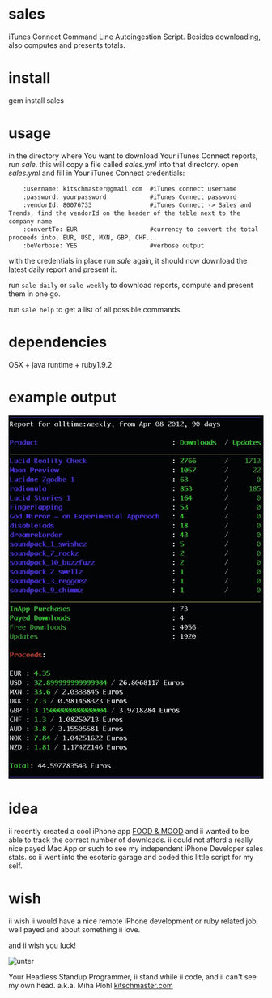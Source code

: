 sales
=====

iTunes Connect Command Line Autoingestion Script. Besides downloading, also computes and presents totals.

install
=======

gem install sales

usage
=====

in the directory where You want to download Your iTunes Connect reports, run _sale_. 
this will copy a file called _sales.yml_ into that directory. 
open _sales.yml_ and fill in Your iTunes Connect credentials: 

		:username: kitschmaster@gmail.com  #iTunes connect username
		:password: yourpassword            #iTunes Connect password
		:vendorId: 80076733                #iTunes Connect -> Sales and Trends, find the vendorId on the header of the table next to the company name 
		:convertTo: EUR                    #currency to convert the total proceeds into, EUR, USD, MXN, GBP, CHF...
		:beVerbose: YES					   #verbose output

with the credentials in place run _sale_ again, it should now download the latest daily report and present it.

run `sale daily` or `sale weekly` to download reports, compute and present them in one go.

run `sale help` to get a list of all possible commands.

dependencies
============

OSX + java runtime + ruby1.9.2

example output
==============

![kitschmaster_90days.jpg](https://github.com/mihael/sales/raw/master/kitschmaster_90days.jpg)

idea
====

ii recently created a cool iPhone app [FOOD & MOOD](http://foodnmood.org) and ii wanted to be able to track the correct number of downloads.
ii could not afford a really nice payed Mac App or such to see my independent iPhone Developer sales stats.
so ii went into the esoteric garage and coded this little script for my self. 

wish
====

ii wish ii would have a nice remote iPhone development or ruby related job, well payed and about something ii love.

and ii wish you luck!

![unter](http://foodnmood.org/untershrift.png)

Your Headless Standup Programmer, ii stand while ii code, and ii can't see my own head.
a.k.a. Miha Plohl
[kitschmaster.com](http://kitschmaster.com)